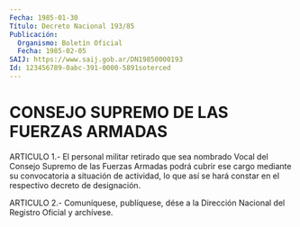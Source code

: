 ```yaml
---
Fecha: 1985-01-30
Título: Decreto Nacional 193/85
Publicación:
  Organismo: Boletín Oficial
  Fecha: 1985-02-05
SAIJ: https://www.saij.gob.ar/DN19850000193
Id: 123456789-0abc-391-0000-5891soterced
---
```

# CONSEJO SUPREMO DE LAS FUERZAS ARMADAS

<a id="1"></a>
ARTICULO  1.-  El  personal militar retirado que sea nombrado Vocal del Consejo Supremo  de  las Fuerzas Armadas podrá cubrir ese cargo mediante su convocatoria a  situación  de  actividad, lo que así se hará constar en el respectivo decreto de designación.

<a id="2"></a>
ARTICULO  2.- Comuníquese, publíquese, dése a la Dirección Nacional del Registro Oficial y archívese.